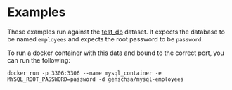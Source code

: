 Examples
==================

These examples run against the [test_db](https://github.com/datacharmer/test_db) dataset. It expects the database to be named `employees` and expects the root password to be `password`.

To run a docker container with this data and bound to the correct port, you can run the following:

```
docker run -p 3306:3306 --name mysql_container -e MYSQL_ROOT_PASSWORD=password -d genschsa/mysql-employees
```

